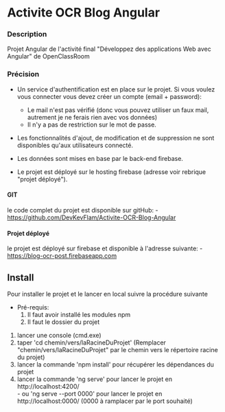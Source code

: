 # Activite OCR Blog Angular  
                              
### Description  
Projet Angular de l'activité final "Développez des applications Web avec Angular" de OpenClassRoom  

### Précision  

- Un service d'authentification est en place sur le projet. Si vous voulez vous connecter vous devez créer un compte (email + password):  
  - Le mail n'est pas vérifié (donc vous pouvez utiliser un faux mail, autrement je ne ferais rien avec vos données)  
  - Il n'y a pas de restriction sur le mot de passe.  
  
- Les fonctionnalités d'ajout, de modification et de suppression ne sont disponibles qu'aux utilisateurs connecté.  

- Les données sont mises en base par le back-end firebase.  

- Le projet est déployé sur le hosting firebase (adresse voir rebrique "projet déployé").  

#### GIT  
le code complet du projet est disponible sur gitHub: 
    - https://github.com/DevKevFlam/Activite-OCR-Blog-Angular  

#### Projet déployé  
le projet est déployé sur firebase et disponible à l'adresse suivante: 
     - https://blog-ocr-post.firebaseapp.com

## Install  
Pour installer le projet et le lancer en local suivre la procédure suivante  
  - Pré-requis:  
    1. Il faut avoir installé les modules npm  
    2. Il faut le dossier du projet
        
1. lancer une console (cmd.exe)
2. taper 'cd chemin/vers/laRacineDuProjet' (Remplacer "chemin/vers/laRacineDuProjet" par le chemin vers le répertoire racine du projet)
3. lancer la commande 'npm install' pour récupérer les dépendances du projet
4. lancer la commande 'ng serve' pour lancer le projet en http://localhost:4200/  
                -  ou 'ng serve --port 0000' pour lancer le projet en http://localhost:0000/ (0000 à ramplacer par le port souhaité)

